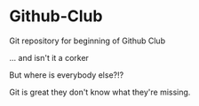# Github-Club

Git repository for beginning of Github Club

... and isn't it a corker

But where is everybody else?!?

Git is great they don't know what they're missing.
